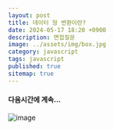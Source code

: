 ```yaml
---
layout: post
title: 데이터 형 변환이란?
date: 2024-05-17 18:20 +0900
description: 면접질문
image: ../assets/img/box.jpg
category: javascript
tags: javascript 
published: true
sitemap: true
---
```



#### 다음시간에 계속...
![image](https://github.com/nicejmp1/nicejmp1.github.io/assets/163364733/90a41f22-19d3-4d17-b649-016d5880fa98)